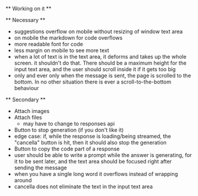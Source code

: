 ** Working on it **

** Necessary **

- suggestions overflow on mobile without resizing of window text area
- on mobile the markdown for code overflows
- more readable font for code
- less margin on mobile to see more text
- when a lot of text is in the text area, it deforms and takes up the whole screen. it shouldn't do that. There should be a maximum height for the input text area, and the user should scroll inside it if it gets too big
- only and ever only when the message is sent, the page is scrolled to the bottom. In no other situation there is ever a scroll-to-the-bottom behaviour

** Secondary **

- Attach images
- Attach files
    - may have to change to responses api
- Button to stop generation (if you don't like it)
- edge case: if, while the response is loading/being streamed, the "cancella" button is hit, then it should also stop the generation
- Button to copy the code part of a response
- user should be able to write a prompt while the answer is generating, for it to be sent later, and the text area should be focused right after sending the message
- when you have a single long word it overflows instead of wrapping around
- cancella does not eliminate the text in the input text area